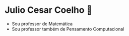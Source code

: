 # Julio Cesar Coelho 👋

- Sou professor de Matemática
- Sou professor também de  Pensamento Computacional
<!--
**Procoelho10/Procoelho10** is a ✨ _special_ ✨ repository because its `README.md` (this file) appears on your GitHub profile.

<div>
<a href="https://www.youtube.com/seu-canal-youtube-aqui" target="_blank"><img src="https://img.shields.io/badge/YouTube-FF0000?style=for-the-badge&logo=youtube&logoColor=white" target="_blank"></a>
<div>

Here are some ideas to get you started:

- 🔭 I’m currently working on ...
- 🌱 I’m currently learning ...
- 👯 I’m looking to collaborate on ...
- 🤔 I’m looking for help with ...
- 💬 Ask me about ...
- 📫 How to reach me: ...
- 😄 Pronouns: ...
- ⚡ Fun fact: ...
-->
